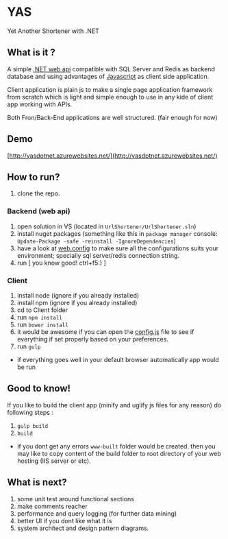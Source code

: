 # YAS
Yet Another Shortener with .NET

## What is it ?
A simple [.NET web api](https://github.com/malekmakan/yas/tree/master/UrlShortener) compatible with SQL Server and Redis as backend database and using advantages of [Javascript](https://github.com/malekmakan/yas/tree/master/UrlShortenerClient) as client side application.

Client application is plain js to make a single page application framework from scratch which is light and simple enough to use in any kide of client app working with APIs.

Both Fron/Back-End applications are well structured. (fair enough for now)

## Demo
[http://yasdotnet.azurewebsites.net/](http://yasdotnet.azurewebsites.net/)

## How to run?
1. clone the repo.

### Backend (web api)
1. open solution in VS (located in `UrlShortener/UrlShortener.sln`)
2. install nuget packages (something like this in `package manager` console: `Update-Package -safe -reinstall -IgnoreDependencies`)
3. have a look at [web.config](https://github.com/malekmakan/yas/blob/master/UrlShortener/UrlShortener.Api/Web.config) to make sure all the configurations suits your environment; specially sql server/redis connection string.
4. run [ you know good! ctrl+f5:) ]

### Client 
1. install node (ignore if you already installed)
2. install npm (ignore if you already installed)
3. cd to Client folder
4. run `npm install`
5. run `bower install`
6. it would be awesome if you can open the [config.js](https://github.com/malekmakan/yas/blob/master/UrlShortenerClient/js/app/service/config.js) file to see if everything if set properly based on your preferences.
7. run `gulp`

* if everything goes well in your default browser automatically app would be run

## Good to know!
If you like to build the client app (minify and uglify js files for any reason) do following steps :
1. `gulp build`
2. `build` 

* if you dont get any errors `www-built` folder would be created. then you may like to copy content of the build folder to root directory of your web hosting (IIS server or etc).

## What is next?
1. some unit test around functional sections
2. make comments reacher 
3. performance and query logging (for further data mining)
4. better UI if you dont like what it is
5. system architect and design pattern diagrams.
